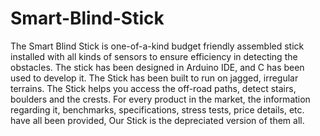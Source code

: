 # Smart-Blind-Stick
The Smart Blind Stick is one-of-a-kind budget friendly assembled stick installed with all kinds of sensors to ensure efficiency in detecting the obstacles. The stick has been designed in Arduino IDE, and C has been used to develop it. The Stick has been built to run on jagged, irregular terrains. The Stick helps you access the off-road paths, detect stairs, boulders and the crests. For every product in the market, the information regarding it, benchmarks, specifications, stress tests, price details, etc. have all been provided, Our Stick is the depreciated version of them all.  
